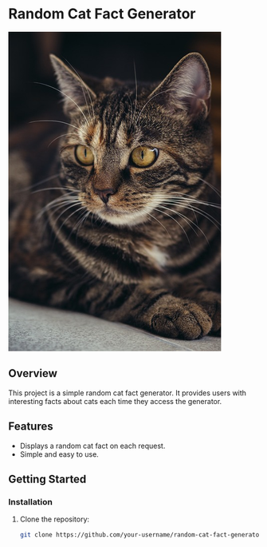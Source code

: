 # Random Cat Fact Generator

![Cat](/img/cat-3523992_640.jpg)

## Overview

This project is a simple random cat fact generator. It provides users with interesting facts about cats each time they access the generator.

## Features

- Displays a random cat fact on each request.
- Simple and easy to use.


## Getting Started


### Installation

1. Clone the repository:

   ```bash
   git clone https://github.com/your-username/random-cat-fact-generator.git

